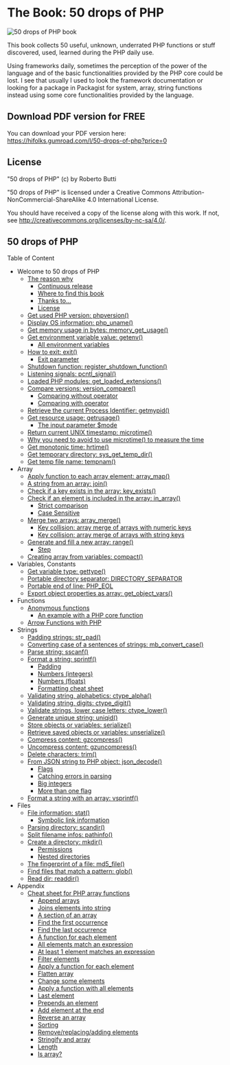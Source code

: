 # The Book: 50 drops of PHP

![50 drops of PHP book](assets/social_cover-50-drops-of-php-book.png)

This book collects 50 useful, unknown, underrated PHP functions or stuff discovered, used, learned during the PHP daily use.

Using frameworks daily, sometimes the perception of the power of the language and of the basic functionalities provided by the PHP core could be lost. I see that usually I used to look the framework documentation or looking for a package in Packagist for system, array, string functions instead using some core functionalities provided by the language.

## Download PDF version for FREE

You can download your PDF version here: https://hifolks.gumroad.com/l/50-drops-of-php?price=0

## License
"50 drops of PHP" (c) by Roberto Butti

"50 drops of PHP" is licensed under a
Creative Commons Attribution-NonCommercial-ShareAlike 4.0 International License.

You should have received a copy of the license along with this
work. If not, see <http://creativecommons.org/licenses/by-nc-sa/4.0/>.

## 50 drops of PHP

Table of Content

- Welcome to 50 drops of PHP
    - [The reason why](content/000_intro.md#the-reason-why)
        - [Continuous release](content/000_intro.md#continuous-release)
        - [Where to find this book](content/000_intro.md#where-to-find-this-book)
        - [Thanks to...](content/000_intro.md#thanks-to)
        - [License](content/000_intro.md#license)
    - [Get used PHP version: phpversion()](content/001_sys_phpversion.md#get-used-php-version-phpversion)
    - [Display OS information: php_uname()](content/002_sys_phpuname.md#display-os-information-php_uname)
    - [Get memory usage in bytes: memory_get_usage()](content/003_sys_memory_get_usage.md#get-memory-usage-in-bytes-memory_get_usage)
    - [Get environment variable value: getenv()](content/004_sys_getenv.md#get-environment-variable-value-getenv)
        - [All environment variables](content/004_sys_getenv.md#all-environment-variables)
    - [How to exit: exit()](content/005_sys_exit.md#how-to-exit-exit)
        - [Exit parameter](content/005_sys_exit.md#exit-parameter)
    - [Shutdown function: register_shutdown_function()](content/006_sys_register_shutdown_function.md#shutdown-function-register_shutdown_function)
    - [Listening signals: pcntl_signal()](content/007_sys_pcntl_signal.md#listening-signals-pcntl_signal)
    - [Loaded PHP modules: get_loaded_extensions()](content/008_sys_get_loaded_extensions.md#loaded-php-modules-get_loaded_extensions)
    - [Compare versions: version_compare()](content/009_sys_version_compare.md#compare-versions-version_compare)
        - [Comparing without operator](content/009_sys_version_compare.md#comparing-without-operator)
        - [Comparing with operator](content/009_sys_version_compare.md#comparing-with-operator)
    - [Retrieve the current Process Identifier: getmypid()](content/010_sys_getmypid.md#retrieve-the-current-process-identifier-getmypid)
    - [Get resource usage: getrusage()](content/011_sys_getrusage.md#get-resource-usage-getrusage)
        - [The input parameter $mode](content/011_sys_getrusage.md#the-input-parameter-mode)
    - [Return current UNIX timestamp: microtime()](content/012_sys_microtime.md#return-current-unix-timestamp-microtime)
    - [Why you need to avoid to use microtime() to measure the time](content/012_sys_microtime.md#why-you-need-to-avoid-to-use-microtime-to-measure-the-time)
    - [Get monotonic time: hrtime()](content/013_sys_hrtime.md#get-monotonic-time-hrtime)
    - [Get temporary directory: sys_get_temp_dir()](content/014_sys_sys_get_temp_dir.md#get-temporary-directory-sys_get_temp_dir)
    - [Get temp file name: tempnam()](content/015_sys_tempnam.md#get-temp-file-name-tempnam)
- Array
    - [Apply function to each array element: array_map()](content/101_arr_array_map.md#apply-function-to-each-array-element-array_map)
    - [A string from an array:  join()](content/102_arr_join.md#a-string-from-an-array--join)
    - [Check if a key exists in the array:  key_exists()](content/103_arr_key_exists.md#check-if-a-key-exists-in-the-array--key_exists)
    - [Check if an element is included in the array:  in_array()](content/104_arr_in_array.md#check-if-an-element-is-included-in-the-array--in_array)
        - [Strict comparison](content/104_arr_in_array.md#strict-comparison)
        - [Case Sensitive](content/104_arr_in_array.md#case-sensitive)
    - [Merge two arrays: array_merge()](content/105_arr_array_merge.md#merge-two-arrays-array_merge)
        - [Key collision: array merge of arrays with numeric keys](content/105_arr_array_merge.md#key-collision-array-merge-of-arrays-with-numeric-keys)
        - [Key collision: array merge of arrays with string keys](content/105_arr_array_merge.md#key-collision-array-merge-of-arrays-with-string-keys)
    - [Generate and fill a new array: range()](content/106_arr_range.md#generate-and-fill-a-new-array-range)
        - [Step](content/106_arr_range.md#step)
    - [Creating array from variables: compact()](content/107_arr_compact.md#creating-array-from-variables-compact)
- Variables, Constants
    - [Get variable type: gettype()](content/201_var_gettype.md#get-variable-type-gettype)
    - [Portable directory separator: DIRECTORY_SEPARATOR](content/202_var_directory_separator.md#portable-directory-separator-directory_separator)
    - [Portable end of line: PHP_EOL](content/203_var_php_eol.md#portable-end-of-line-php_eol)
    - [Export object properties as array: get_object_vars()](content/204_var_get_object_vars.md#export-object-properties-as-array-get_object_vars)
- Functions
    - [Anonymous functions](content/301_fns_anonymous.md#anonymous-functions)
        - [An example with a PHP core function](content/301_fns_anonymous.md#an-example-with-a-php-core-function)
    - [Arrow Functions with PHP](content/302_fns_arrowfunction.md#arrow-functions-with-php)
- Strings
    - [Padding strings: str_pad()](content/401_str_str_pad.md#padding-strings-str_pad)
    - [Converting case of a sentences of strings: mb_convert_case()](content/402_str_mb_convert_case.md#converting-case-of-a-sentences-of-strings-mb_convert_case)
    - [Parse string: sscanf()](content/403_str_sscanf.md#parse-string-sscanf)
    - [Format a string: sprintf()](content/404_str_sprintf.md#format-a-string-sprintf)
        - [Padding](content/404_str_sprintf.md#padding)
        - [Numbers (integers)](content/404_str_sprintf.md#numbers-integers)
        - [Numbers (floats)](content/404_str_sprintf.md#numbers-floats)
        - [Formatting cheat sheet](content/404_str_sprintf.md#formatting-cheat-sheet)
    - [Validating string, alphabetics: ctype_alpha()](content/405_str_ctype_alpha.md#validating-string-alphabetics-ctype_alpha)
    - [Validating string, digits: ctype_digit()](content/406_str_ctype_digit.md#validating-string-digits-ctype_digit)
    - [Validate strings, lower case letters: ctype_lower()](content/407_str_ctype_lower.md#validate-strings-lower-case-letters-ctype_lower)
    - [Generate unique string: uniqid()](content/408_str_uniqid.md#generate-unique-string-uniqid)
    - [Store objects or variables: serialize()](content/409_str_serialize.md#store-objects-or-variables-serialize)
    - [Retrieve saved objects or variables: unserialize()](content/410_str_unserialize.md#retrieve-saved-objects-or-variables-unserialize)
    - [Compress content: gzcompress()](content/411_str_gzcompress.md#compress-content-gzcompress)
    - [Uncompress content: gzuncompress()](content/412_str_gzuncompress.md#uncompress-content-gzuncompress)
    - [Delete characters: trim()](content/413_str_trim.md#delete-characters-trim)
    - [From JSON string to PHP object: json_decode()](content/414_str_json_decode.md#from-json-string-to-php-object-json_decode)
        - [Flags](content/414_str_json_decode.md#flags)
        - [Catching errors in parsing](content/414_str_json_decode.md#catching-errors-in-parsing)
        - [Big integers](content/414_str_json_decode.md#big-integers)
        - [More than one flag](content/414_str_json_decode.md#more-than-one-flag)
    - [Format a string with an array: vsprintf()](content/415_str_vsprintf.md#format-a-string-with-an-array-vsprintf)
- Files
    - [File information: stat()](content/501_fil_stat.md#file-information-stat)
        - [Symbolic link information](content/501_fil_stat.md#symbolic-link-information)
    - [Parsing directory: scandir()](content/502_fil_scandir.md#parsing-directory-scandir)
    - [Split filename infos: pathinfo()](content/503_fil_pathinfo.md#split-filename-infos-pathinfo)
    - [Create a directory: mkdir()](content/504_fil_mkdir.md#create-a-directory-mkdir)
        - [Permissions](content/504_fil_mkdir.md#permissions)
        - [Nested directories](content/504_fil_mkdir.md#nested-directories)
    - [The fingerprint of a file: md5_file()](content/505_fil_md5_file.md#the-fingerprint-of-a-file-md5_file)
    - [Find files that match a pattern: glob()](content/506_fil_glob.md#find-files-that-match-a-pattern-glob)
    - [Read dir: readdir()](content/507_fil_readdir.md#read-dir-readdir)
- Appendix
    - [Cheat sheet for PHP array functions](content/900_ext_array.md#cheat-sheet-for-php-array-functions)
        - [Append arrays](content/900_ext_array.md#append-arrays)
        - [Joins elements into string](content/900_ext_array.md#joins-elements-into-string)
        - [A section of an array](content/900_ext_array.md#a-section-of-an-array)
        - [Find the first occurrence](content/900_ext_array.md#find-the-first-occurrence)
        - [Find the last occurrence](content/900_ext_array.md#find-the-last-occurrence)
        - [A function for each element](content/900_ext_array.md#a-function-for-each-element)
        - [All elements match an expression](content/900_ext_array.md#all-elements-match-an-expression)
        - [At least 1 element matches an expression](content/900_ext_array.md#at-least-1-element-matches-an-expression)
        - [Filter elements](content/900_ext_array.md#filter-elements)
        - [Apply a function for each element](content/900_ext_array.md#apply-a-function-for-each-element)
        - [Flatten array](content/900_ext_array.md#flatten-array)
        - [Change some elements](content/900_ext_array.md#change-some-elements)
        - [Apply a function with all elements](content/900_ext_array.md#apply-a-function-with-all-elements)
        - [Last element](content/900_ext_array.md#last-element)
        - [Prepends an element](content/900_ext_array.md#prepends-an-element)
        - [Add element at the end](content/900_ext_array.md#add-element-at-the-end)
        - [Reverse an array](content/900_ext_array.md#reverse-an-array)
        - [Sorting](content/900_ext_array.md#sorting)
        - [Remove/replacing/adding elements](content/900_ext_array.md#removereplacingadding-elements)
        - [Stringify and array](content/900_ext_array.md#stringify-and-array)
        - [Length](content/900_ext_array.md#length)
        - [Is array?](content/900_ext_array.md#is-array)
